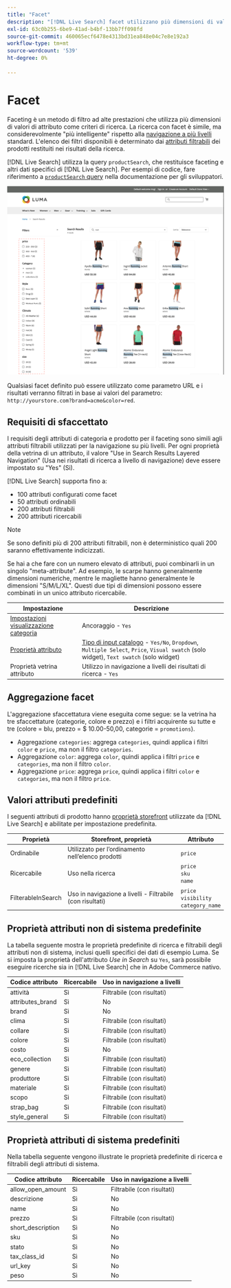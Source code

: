 ```yaml
---
title: "Facet"
description: "[!DNL Live Search] facet utilizzano più dimensioni di valori di attributo come criteri di ricerca."
exl-id: 63c0b255-6be9-41ad-b4bf-13bb7ff098fd
source-git-commit: 460065ecf6478e4313bd31ea848e04c7e8e192a3
workflow-type: tm+mt
source-wordcount: '539'
ht-degree: 0%

---
```


# Facet

Faceting è un metodo di filtro ad alte prestazioni che utilizza più dimensioni di valori di attributo come criteri di ricerca. La ricerca con facet è simile, ma considerevolmente &quot;più intelligente&quot; rispetto alla [navigazione a più livelli](https://experienceleague.adobe.com/docs/commerce-admin/catalog/catalog/navigation/navigation-layered.html) standard. L&#39;elenco dei filtri disponibili è determinato dai [attributi filtrabili](https://experienceleague.adobe.com/docs/commerce-admin/catalog/catalog/navigation/navigation-layered.html#filterable-attributes) dei prodotti restituiti nei risultati della ricerca.

[!DNL Live Search] utilizza la query `productSearch`, che restituisce faceting e altri dati specifici di [!DNL Live Search]. Per esempi di codice, fare riferimento a [`productSearch` query](https://developer.adobe.com/commerce/services/graphql/live-search/product-search/) nella documentazione per gli sviluppatori.

![Risultati ricerca filtrati](assets/storefront-search-results-run.png)

Qualsiasi facet definito può essere utilizzato come parametro URL e i risultati verranno filtrati in base ai valori del parametro: `http://yourstore.com?brand=acme&color=red`.

## Requisiti di sfaccettato

I requisiti degli attributi di categoria e prodotto per il faceting sono simili agli attributi filtrabili utilizzati per la navigazione su più livelli. Per ogni proprietà della vetrina di un attributo, il valore &quot;Use in Search Results Layered Navigation&quot; (Usa nei risultati di ricerca a livello di navigazione) deve essere impostato su &quot;Yes&quot; (Sì).

[!DNL Live Search] supporta fino a:

* 100 attributi configurati come facet
* 50 attributi ordinabili
* 200 attributi filtrabili
* 200 attributi ricercabili

>[!NOTE]
>
> Se sono definiti più di 200 attributi filtrabili, non è deterministico quali 200 saranno effettivamente indicizzati.

Se hai a che fare con un numero elevato di attributi, puoi combinarli in un singolo &quot;meta-attribute&quot;. Ad esempio, le scarpe hanno generalmente dimensioni numeriche, mentre le magliette hanno generalmente le dimensioni &quot;S/M/L/XL&quot;. Questi due tipi di dimensioni possono essere combinati in un unico attributo ricercabile.

| Impostazione | Descrizione |
|--- |--- |
| [Impostazioni visualizzazione categoria](https://experienceleague.adobe.com/docs/commerce-admin/catalog/categories/create/categories-display-settings.html) | Ancoraggio - `Yes` |
| [Proprietà attributo](https://experienceleague.adobe.com/docs/commerce-admin/catalog/product-attributes/create/attribute-product-create.html) | [Tipo di input catalogo](https://experienceleague.adobe.com/docs/commerce-admin/catalog/product-attributes/attributes-input-types.html) - `Yes/No`, `Dropdown`, `Multiple Select`, `Price`, `Visual swatch` (solo widget), `Text swatch` (solo widget) |
| Proprietà vetrina attributo | Utilizzo in navigazione a livelli dei risultati di ricerca - `Yes` |

## Aggregazione facet

L&#39;aggregazione sfaccettatura viene eseguita come segue: se la vetrina ha tre sfaccettature (categorie, colore e prezzo) e i filtri acquirente su tutte e tre (colore = blu, prezzo = $ 10.00-50,00, categorie = `promotions`).

* Aggregazione `categories`: aggrega `categories`, quindi applica i filtri `color` e `price`, ma non il filtro `categories`.
* Aggregazione `color`: aggrega `color`, quindi applica i filtri `price` e `categories`, ma non il filtro `color`.
* Aggregazione `price`: aggrega `price`, quindi applica i filtri `color` e `categories`, ma non il filtro `price`.

## Valori attributi predefiniti

I seguenti attributi di prodotto hanno [proprietà storefront](https://experienceleague.adobe.com/docs/commerce-admin/catalog/product-attributes/product-attributes.html) utilizzate da [!DNL Live Search] e abilitate per impostazione predefinita.

| Proprietà | Storefront, proprietà | Attributo |
|---|---|---|
| Ordinabile | Utilizzato per l’ordinamento nell’elenco prodotti | `price` |
| Ricercabile | Uso nella ricerca | `price` <br />`sku`<br />`name` |
| FilterableInSearch | Uso in navigazione a livelli - Filtrabile (con risultati) | `price`<br />`visibility`<br />`category_name` |

## Proprietà attributi non di sistema predefinite

La tabella seguente mostra le proprietà predefinite di ricerca e filtrabili degli attributi non di sistema, inclusi quelli specifici dei dati di esempio Luma. Se si imposta la proprietà dell&#39;attributo *Use in Search* su `Yes`, sarà possibile eseguire ricerche sia in [!DNL Live Search] che in Adobe Commerce nativo.

| Codice attributo | Ricercabile | Uso in navigazione a livelli |
|--- |--- |--- |
| attività | Sì | Filtrabile (con risultati) |
| attributes_brand | Sì | No |
| brand | Sì | No |
| clima | Sì | Filtrabile (con risultati) |
| collare | Sì | Filtrabile (con risultati) |
| colore | Sì | Filtrabile (con risultati) |
| costo | Sì | No |
| eco_collection | Sì | Filtrabile (con risultati) |
| genere | Sì | Filtrabile (con risultati) |
| produttore | Sì | Filtrabile (con risultati) |
| materiale | Sì | Filtrabile (con risultati) |
| scopo | Sì | Filtrabile (con risultati) |
| strap_bag | Sì | Filtrabile (con risultati) |
| style_general | Sì | Filtrabile (con risultati) |

## Proprietà attributi di sistema predefiniti

Nella tabella seguente vengono illustrate le proprietà predefinite di ricerca e filtrabili degli attributi di sistema.

| Codice attributo | Ricercabile | Uso in navigazione a livelli |
|--- |--- |--- |
| allow_open_amount | Sì | Filtrabile (con risultati) |
| descrizione | Sì | No |
| name | Sì | No |
| prezzo | Sì | Filtrabile (con risultati) |
| short_description | Sì | No |
| sku | Sì | No |
| stato | Sì | No |
| tax_class_id | Sì | No |
| url_key | Sì | No |
| peso | Sì | No |
